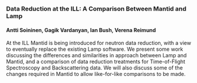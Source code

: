 ### Data Reduction at the ILL: A Comparison Between Mantid and Lamp

#### Antti Soininen, Gagik Vardanyan, Ian Bush, Verena Reimund

At the ILL Mantid is being introduced for neutron data reduction, with a view to eventually replace the existing Lamp software. We present some work discussing the differences and similarities in approach between Lamp and Mantid, and a comparison of data reduction treatments for Time-of-Flight Spectroscopy and Backscattering data. We will also discuss some of the changes required in Mantid to allow like-for-like comparisons to be made.

